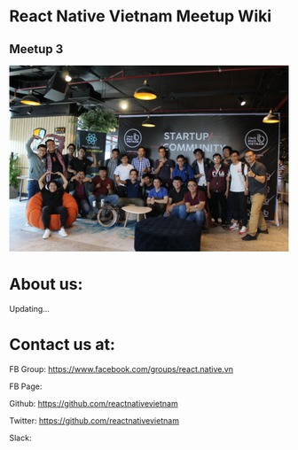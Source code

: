 # React Native Vietnam Meetup Wiki

## Meetup 3

[![Meetup 03](https://github.com/reactnativevietnam/meetups/blob/master/03/Photos/1.jpg)](/03/Photos/1.jpg)




# About us:
Updating...

# Contact us at:
FB Group: https://www.facebook.com/groups/react.native.vn

FB Page: 

Github: https://github.com/reactnativevietnam

Twitter: https://github.com/reactnativevietnam

Slack: 

